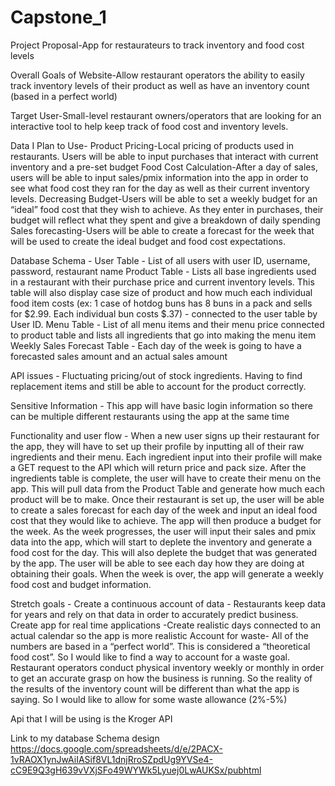 # Capstone_1

Project Proposal-App for restaurateurs to track inventory and food cost levels

Overall Goals of Website-Allow restaurant operators the ability to easily track inventory levels of their product as well as have an inventory count (based in a perfect world)

Target User-Small-level restaurant owners/operators that are looking for an interactive tool to help keep track of food cost and inventory levels.

Data I Plan to Use-	Product Pricing-Local pricing of products used in restaurants. Users will be able to input purchases that interact with current inventory and a pre-set budget 
			Food Cost Calculation-After a day of sales, users will be able to input sales/pmix information into the app in order to see what food cost they ran for the day as well as their current inventory levels.
			Decreasing Budget-Users will be able to set a weekly budget for an “ideal” food cost that they wish to achieve. As they enter in purchases, their budget will reflect what they spent and give a breakdown of daily spending
			Sales forecasting-Users will be able to create a forecast for the week that will be used to create the ideal budget and food cost expectations. 



Database Schema - 
User Table - List of all users with user ID, username, password, restaurant name
Product Table - Lists all base ingredients used in a restaurant with their purchase price and current inventory levels. This table will also display case size of product and how much each individual food item costs (ex: 1 case of hotdog buns has 8 buns in a pack and sells for $2.99. Each individual bun costs $.37) - connected to the user table by User ID.
Menu Table - List of all menu items and their menu price connected to product table and lists all ingredients that go into making the menu item
Weekly Sales Forecast Table - Each day of the week is going to have a forecasted sales amount and an actual sales amount

API issues - Fluctuating pricing/out of stock ingredients. Having to find replacement items and still be able to account for the product correctly.

Sensitive Information - This app will have basic login information so there can be multiple different restaurants using the app at the same time

Functionality and user flow - When a new user signs up their restaurant for the app, they will have to set up their profile by inputting all of their raw ingredients and their menu. Each ingredient input into their profile will make a GET request to the API which will return price and pack size. 
After the ingredients table is complete, the user will have to create their menu on the app. This will pull data from the Product Table and generate how much each product will be to make.
Once their restaurant is set up, the user will be able to create a sales forecast for each day of the week and input an ideal food cost that they would like to achieve. The app will then produce a budget for the week.
As the week progresses, the user will input their sales and pmix data into the app, which will start to deplete the inventory and generate a food cost for the day. This will also deplete the budget that was generated by the app. The user will be able to see each day how they are doing at obtaining their goals. 
When the week is over, the app will generate a weekly food cost and budget information. 


Stretch goals -
 Create a continuous account of data - Restaurants keep data for years and rely on that data in order to accurately predict business.
Create app for real time applications -Create realistic days connected to an actual calendar so the app is more realistic
Account for waste- All of the numbers are based in a “perfect world”. This is considered a “theoretical food cost”. So I would like to find a way to account for a waste goal. Restaurant operators conduct physical inventory weekly or monthly in order to get an accurate grasp on how the business is running. So the reality of the results of the  inventory count will be different than what the app is saying. So I would like to allow for some waste allowance (2%-5%)

Api that I will be using is the Kroger API

Link to my database Schema design https://docs.google.com/spreadsheets/d/e/2PACX-1vRAOX1ynJwAiIASif8VL1dnjRroSZpdUg9YVSe4-cC9E9Q3gH639vVXjSFo49WYWk5Lyuej0LwAUKSx/pubhtml
